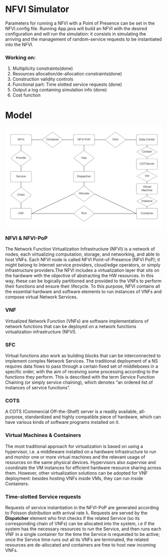 # NFVI Simulator
Parameters for running a NFVI with a Point of Presence can be set in the NFVI.config file.
Running App.java will build an NFVI with the desired configuration and will run the simulation:
it consists in simulating the arriving and the management of random-service requests to be instantiated into the NFVI.

### Working on: 
1. Multiplicity constraints(done)
2. Resources allocation/de-allocation constraints(done)
3. Construction validity controls
4. Functional part: Time slotted service requests (done)
5. Output a log containing simulation info (done)
6. Cost function


# Model
![Alt text](./res/NFVI%20Model2.png)
### NFVI & NFVI-PoP
The Network Function Virtualization Infrastructure (NFVI) is a network of nodes, each virtualizing computation, storage, and networking, and able to host VNFs. Each NFVI node is called NFVI Point-of-Presence (NFVI PoP); it might belong to Internet service providers, cloud/edge operators, or simply infrastructure providers.The NFVI includes a virtualization layer that sits on the hardware with the objective of abstracting the HW resources. In this way, these can be logically partitioned and provided to the VNFs to perform their functions and ensure their lifecycle. To this purpose, NFVI contains all the essential hardware and software elements to run instances of VNFs and compose virtual Network Services.

### VNF
Virtualized Network Function (VNFs) are software implementations of network functions that can be deployed on a network functions virtualization infrastructure (NFVI).


### SFC
Virtual functions also work as building blocks that can be interconnected to implement complex Network Services. The traditional deployment of a NS requires data flows to pass through a certain fixed set of middleboxes in a specific order, with the aim of receiving some processing according to the functions they perform. This is described with the term Service Function Chaining (or simply service chaining), which denotes “an ordered list of instances of service functions”.


### COTS
A COTS (Commercial Off-the-Shelf) server is a readily available, all-purpose, standardized and highly compatible piece of hardware, which can have various kinds of software programs installed on it.

### Virtual Machines & Containers
The most traditional approach for virtualization is based on using a hypervisor, i.e. a middleware installed on a hardware infrastructure to run and monitor one or more virtual machines and the relevant usage of resources on the same physical devices. Hypervisors also supervise and coordinate the VM instances for efficient hardware resource sharing across them. However, other virtualization solutions can be adopted for VNF deployment: besides hosting VNFs inside VMs, they can run inside Containers.

### Time-slotted Service requests
Requests of service instantiation in the NFVI-PoP are generated according to Poisson distribution with arrival rate λ. Requests are served by the **Dispatcher** element who first checks if the related Service (so its corresponding chain of VNFs) can be allocated into the system, i.e if the system has the necessary resources to run the Service, and then runs each VNF in a single container for the time the Service is requested to be active; once the Service time runs out all its VNFs are terminated, the related resources are de-allocated and containers are free to host new incoming VNFs.




